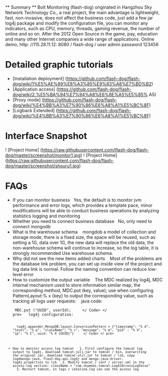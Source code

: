 ** Summary ** 
Bolt Monitoring (flash-dog) originated in Hangzhou Sky Network Technology Co., a real project, the main advantage is lightweight, fast, non-invasive, does not affect the business code, just add a few jar log4j package and modify the configuration file, you can monitor any indicators, such as CPU, memory, threads, gaming revenue, the number of online and so on. After the 2012 Open Source in the game, pay, education and many other Internet companies a wide range of applications.
Online demo, http: //115.28.11.12: 8080 / flash-dog / user admin password 123456

# Detailed graphic tutorials
* [Installation deployment] (https://github.com/flash-dog/flash-dog/wiki/1%E5%AE%89%E8%A3%85%E9%83%A8%E7%BD%B2)
* [Application access] (https://github.com/flash-dog/flash-dog/wiki/2.%E5%BA%94%E7%94%A8%E6%8E%A5%E5%85% A5)
* [Proxy mode] (https://github.com/flash-dog/flash-dog/wiki/%E4%BB%A3%E7%90%86%E6%A8%A1%E5%BC%8F)
* [Logback Extended] (https://github.com/flash-dog/flash-dog/wiki/%E4%BB%A3%E7%90%86%E6%A8%A1%E5%BC%8F)

# Interface Snapshot
! [Project Home] (https://raw.githubusercontent.com/flash-dog/flash-dog/master/screenshot/monitor1.jpg)
! [Project Home] (https://raw.githubusercontent.com/flash-dog/flash-dog/master/screenshot/shouru1.jpg)
# FAQs
* If you can monitor business
  Yes, the default is to monitor jvm performance and error logs, which provides a template pace, minor modifications will be able to conduct business operations by analyzing statistics logging and monitoring
* Whether you need to connect business database
  No, only need to connect mongodb
* What is the warehouse schema
   mongdob a model of collection and storage mode, there is a fixed size, the space will be reused, such as setting a 1G, data over 1G, the new data will replace the old data, the non-warehouse schema will continue to increase, so the log table, it is strongly recommended Use warehouse schema.
* Why did not see the new items added charts
   Most of the problems are the database link problem, you can set up inside view of the project and log data link is normal. Follow the naming convention can reduce low-level error
* How to customize the output variable
   The MDC realized by log4j, MDC internal mechanism used to store information similar map, the corresponding method, MDC.put (key, value); use when configuring PatternLayout:% x {key} to output the corresponding value, such as tracking all logs user requests:
   java code:
    <Pre> <code class = "java">
MDC.put ("UUID", userId);
    </ Code> </ pre>
  log4j configuration:
    <Pre> <code class = "java">
  log4j.appender.MongoDB.layout.ConversionPattern = {"timestamp": "% d", "level": "% p", "className": "% c", "message": "% m", "pid" : "% V", "ip": "% I", uuid: "% X {UUID}"}
    </ Code> </ pre>
* How to monitor access log tomcat
  1. First configure the tomcat log output to log4j, download tomcat-juli.jar to tomcat / bin, overwriting the original jar, download tomcat-util.jar to tomcat / lib, copy log4mongo-java, flash-dog-api-log4j and mongo-java-driver, log4j.properties to lib
  2. Modify tomcat / conf / server.xml in the access-log section: className = "com.skymobi.tomcat.Log4JAccessLogValve"
  3. Restart tomcat, in logs / catalina.log can see the access log
